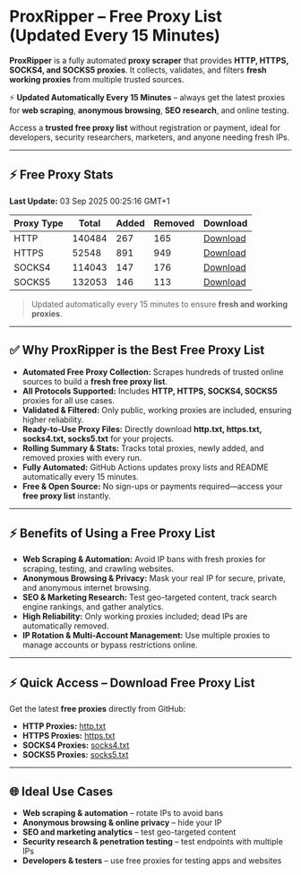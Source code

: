 # ProxRipper – Free Proxy List (Updated Every 15 Minutes)

**ProxRipper** is a fully automated **proxy scraper** that provides **HTTP, HTTPS, SOCKS4, and SOCKS5 proxies**. It collects, validates, and filters **fresh working proxies** from multiple trusted sources.  

⚡ **Updated Automatically Every 15 Minutes** – always get the latest proxies for **web scraping**, **anonymous browsing**, **SEO research**, and online testing.  

Access a **trusted free proxy list** without registration or payment, ideal for developers, security researchers, marketers, and anyone needing fresh IPs.

---

## ⚡ Free Proxy Stats

<!-- PROXY_STATS_START -->
**Last Update:** 03 Sep 2025 00:25:16 GMT+1

| Proxy Type | Total | Added | Removed | Download |
|------------|-------|-------|---------|----------|
| HTTP | 140484 | 267 | 165 | [Download](https://raw.githubusercontent.com/mohammedcha/ProxRipper/main/full_proxies/http.txt) |
| HTTPS | 52548 | 891 | 949 | [Download](https://raw.githubusercontent.com/mohammedcha/ProxRipper/main/full_proxies/https.txt) |
| SOCKS4 | 114043 | 147 | 176 | [Download](https://raw.githubusercontent.com/mohammedcha/ProxRipper/main/full_proxies/socks4.txt) |
| SOCKS5 | 132053 | 146 | 113 | [Download](https://raw.githubusercontent.com/mohammedcha/ProxRipper/main/full_proxies/socks5.txt) |
<!-- PROXY_STATS_END -->

> Updated automatically every 15 minutes to ensure **fresh and working proxies**.

---

## ✅ Why ProxRipper is the Best Free Proxy List

- **Automated Free Proxy Collection:** Scrapes hundreds of trusted online sources to build a **fresh free proxy list**.  
- **All Protocols Supported:** Includes **HTTP, HTTPS, SOCKS4, SOCKS5** proxies for all use cases.  
- **Validated & Filtered:** Only public, working proxies are included, ensuring higher reliability.  
- **Ready-to-Use Proxy Files:** Directly download **http.txt, https.txt, socks4.txt, socks5.txt** for your projects.  
- **Rolling Summary & Stats:** Tracks total proxies, newly added, and removed proxies with every run.  
- **Fully Automated:** GitHub Actions updates proxy lists and README automatically every 15 minutes.  
- **Free & Open Source:** No sign-ups or payments required—access your **free proxy list** instantly.

---

## ⚡ Benefits of Using a Free Proxy List

- **Web Scraping & Automation:** Avoid IP bans with fresh proxies for scraping, testing, and crawling websites.  
- **Anonymous Browsing & Privacy:** Mask your real IP for secure, private, and anonymous internet browsing.  
- **SEO & Marketing Research:** Test geo-targeted content, track search engine rankings, and gather analytics.  
- **High Reliability:** Only working proxies included; dead IPs are automatically removed.  
- **IP Rotation & Multi-Account Management:** Use multiple proxies to manage accounts or bypass restrictions online.

---

## ⚡ Quick Access – Download Free Proxy List

Get the latest **free proxies** directly from GitHub:

- **HTTP Proxies:** [http.txt](https://raw.githubusercontent.com/mohammedcha/ProxRipper/main/full_proxies/http.txt)  
- **HTTPS Proxies:** [https.txt](https://raw.githubusercontent.com/mohammedcha/ProxRipper/main/full_proxies/https.txt)  
- **SOCKS4 Proxies:** [socks4.txt](https://raw.githubusercontent.com/mohammedcha/ProxRipper/main/full_proxies/socks4.txt)  
- **SOCKS5 Proxies:** [socks5.txt](https://raw.githubusercontent.com/mohammedcha/ProxRipper/main/full_proxies/socks5.txt)  

---

## 🌐 Ideal Use Cases

- **Web scraping & automation** – rotate IPs to avoid bans  
- **Anonymous browsing & online privacy** – hide your IP  
- **SEO and marketing analytics** – test geo-targeted content  
- **Security research & penetration testing** – test endpoints with multiple IPs  
- **Developers & testers** – use free proxies for testing apps and websites
